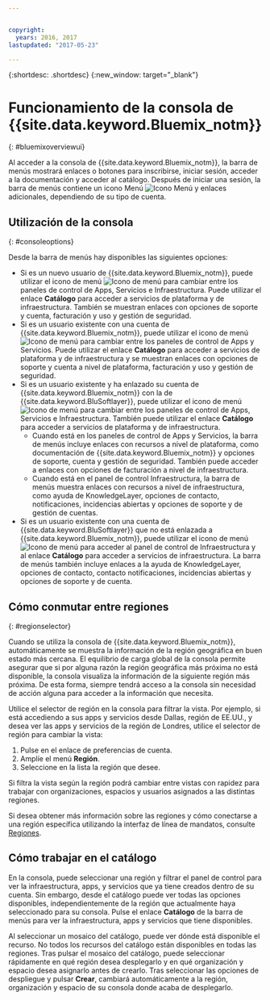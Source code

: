 ```yaml
---


copyright:
  years: 2016, 2017
lastupdated: "2017-05-23"

---
```


{:shortdesc: .shortdesc}
{:new_window: target="_blank"}

# Funcionamiento de la consola de {{site.data.keyword.Bluemix_notm}}
{: #bluemixoverviewui}

Al acceder a la consola de {{site.data.keyword.Bluemix_notm}}, la barra de menús mostrará enlaces o botones para inscribirse, iniciar sesión, acceder a la documentación y acceder al catálogo. Después de iniciar una sesión, la barra de menús contiene un icono Menú ![Icono Menú](../icons/icon_hamburger.svg) y enlaces adicionales, dependiendo de su tipo de cuenta.

## Utilización de la consola
{: #consoleoptions}

Desde la barra de menús hay disponibles las siguientes opciones:

* Si es un nuevo usuario de {{site.data.keyword.Bluemix_notm}}, puede utilizar el icono de menú ![Icono de menú](../icons/icon_hamburger.svg) para cambiar entre los paneles de control de Apps, Servicios e Infraestructura. Puede utilizar el enlace **Catálogo** para acceder a servicios de plataforma y de infraestructura. También se muestran enlaces con opciones de soporte y cuenta, facturación y uso y gestión de seguridad.
* Si es un usuario existente con una cuenta de {{site.data.keyword.Bluemix_notm}}, puede utilizar el icono de menú ![Icono de menú](../icons/icon_hamburger.svg) para cambiar entre los paneles de control de Apps y Servicios. Puede utilizar el enlace **Catálogo** para acceder a servicios de plataforma y de infraestructura y se muestran enlaces con opciones de soporte y cuenta a nivel de plataforma, facturación y uso y gestión de seguridad.
* Si es un usuario existente y ha enlazado su cuenta de {{site.data.keyword.Bluemix_notm}} con la de {{site.data.keyword.BluSoftlayer}}, puede utilizar el icono de menú ![Icono de menú](../icons/icon_hamburger.svg) para cambiar entre los paneles de control de Apps, Servicios e Infraestructura. También puede utilizar el enlace **Catálogo** para acceder a servicios de plataforma y de infraestructura.
  * Cuando está en los paneles de control de Apps y Servicios, la barra de menús incluye enlaces con recursos a nivel de plataforma, como documentación de {{site.data.keyword.Bluemix_notm}} y opciones de soporte, cuenta y gestión de seguridad. También puede acceder a enlaces con opciones de facturación a nivel de infraestructura.
  * Cuando está en el panel de control Infraestructura, la barra de menús muestra enlaces con recursos a nivel de infraestructura, como ayuda de KnowledgeLayer, opciones de contacto, notificaciones, incidencias abiertas y opciones de soporte y de gestión de cuentas.
* Si es un usuario existente con una cuenta de {{site.data.keyword.BluSoftlayer}} que no está enlazada a {{site.data.keyword.Bluemix_notm}}, puede utilizar el icono de menú ![Icono de menú](../icons/icon_hamburger.svg) para acceder al panel de control de Infraestructura y al enlace **Catálogo** para acceder a servicios de infraestructura. La barra de menús también incluye enlaces a la ayuda de KnowledgeLayer, opciones de contacto, contacto notificaciones, incidencias abiertas y opciones de soporte y de cuenta.

## Cómo conmutar entre regiones 
{: #regionselector}

Cuando se utiliza la consola de {{site.data.keyword.Bluemix_notm}}, automáticamente se muestra la información de la región geográfica en buen estado más cercana. El equilibrio de carga global de la consola permite asegurar que si por alguna razón la región geográfica más próxima no está disponible, la consola visualiza la información de la siguiente región más próxima. De esta forma, siempre tendrá acceso a la consola sin necesidad de acción alguna para acceder a la información que necesita.

Utilice el selector de región en la consola para filtrar la vista. Por ejemplo, si está accediendo a sus apps y servicios desde Dallas, región de EE.UU., y desea ver las apps y servicios de la región de Londres, utilice el selector de región para cambiar la vista:

1. Pulse en el enlace de preferencias de cuenta.
2. Amplíe el menú **Región**.
3. Seleccione en la lista la región que desee.

Si filtra la vista según la región podrá cambiar entre vistas con rapidez para trabajar con organizaciones, espacios y usuarios asignados a las distintas regiones.

Si desea obtener más información sobre las regiones y cómo conectarse a una región específica utilizando la interfaz de línea de mandatos, consulte [Regiones](/docs/overview/cf.html#ov_intro_reg).  

## Cómo trabajar en el catálogo

En la consola, puede seleccionar una región y filtrar el panel de control para ver la infraestructura, apps, y servicios que ya tiene creados dentro de su cuenta. Sin embargo, desde el catálogo puede ver todas las opciones disponibles, independientemente de la región que actualmente haya seleccionado para su consola. Pulse el enlace **Catálogo** de la barra de menús para ver la infraestructura, apps y servicios que tiene disponibles.

Al seleccionar un mosaico del catálogo, puede ver dónde está disponible el recurso. No todos los recursos del catálogo están disponibles en todas las regiones. Tras pulsar el mosaico del catálogo, puede seleccionar rápidamente en qué región desea desplegarlo y en qué organización y espacio desea asignarlo antes de crearlo. Tras seleccionar las opciones de despliegue y pulsar **Crear**, cambiará automáticamente a la región, organización y espacio de su consola donde acaba de desplegarlo.


